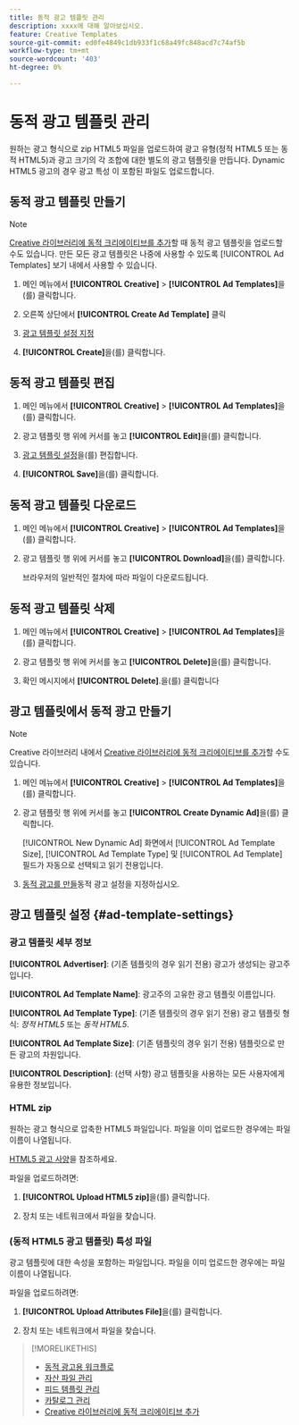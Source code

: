 ```yaml
---
title: 동적 광고 템플릿 관리
description: xxxx에 대해 알아보십시오.
feature: Creative Templates
source-git-commit: ed0fe4849c1db933f1c68a49fc848acd7c74af5b
workflow-type: tm+mt
source-wordcount: '403'
ht-degree: 0%

---
```


# 동적 광고 템플릿 관리

원하는 광고 형식으로 zip HTML5 파일을 업로드하여 광고 유형(정적 HTML5 또는 동적 HTML5)과 광고 크기의 각 조합에 대한 별도의 광고 템플릿을 만듭니다. Dynamic HTML5 광고의 경우 광고 특성 <!-- more clarification? -->이 포함된 파일도 업로드합니다.

<!-- add this where/how?: You can use the same feed template for multiple ad templates. -->

<!-- EXPLAIN MORE:  Is this like repropagating a feed file through a template, or can you just change some things? Is generating an ad template a one-time thing, using the existing feed file, but you might later update the file and re-propagation doesn't happen automatically? Clarify the use cases for each.-->

## 동적 광고 템플릿 만들기

>[!NOTE]
>
>[Creative 라이브러리에 동적 크리에이티브를 추가](/help/creative/creative-libraries/creative-add-dynamic.md)할 때 동적 광고 템플릿을 업로드할 수도 있습니다. 만든 모든 광고 템플릿은 나중에 사용할 수 있도록 [!UICONTROL Ad Templates] 보기 내에서 사용할 수 있습니다.

1. 메인 메뉴에서 **[!UICONTROL Creative]** > **[!UICONTROL Ad Templates]**&#x200B;을(를) 클릭합니다.

1. 오른쪽 상단에서 **[!UICONTROL Create Ad Template]** 클릭

1. [광고 템플릿 설정 지정](#ad-template-settings)

1. **[!UICONTROL Create]**&#x200B;을(를) 클릭합니다.

## 동적 광고 템플릿 편집

1. 메인 메뉴에서 **[!UICONTROL Creative]** > **[!UICONTROL Ad Templates]**&#x200B;을(를) 클릭합니다.

1. 광고 템플릿 행 위에 커서를 놓고 **[!UICONTROL Edit]**&#x200B;을(를) 클릭합니다.

1. [광고 템플릿 설정](#ad-template-settings)을(를) 편집합니다.

1. **[!UICONTROL Save]**&#x200B;을(를) 클릭합니다.

## 동적 광고 템플릿 다운로드

<!-- Explain more about what this contains and the format:  Downloaded ad templates are compressed (zipped) files that include XXX as TDF files and the uploaded HTML5 (and attributes?) data. You can open the TDF file in a text editor. -->

1. 메인 메뉴에서 **[!UICONTROL Creative]** > **[!UICONTROL Ad Templates]**&#x200B;을(를) 클릭합니다.

1. 광고 템플릿 행 위에 커서를 놓고 **[!UICONTROL Download]**&#x200B;을(를) 클릭합니다.

   브라우저의 일반적인 절차에 따라 파일이 다운로드됩니다.

## 동적 광고 템플릿 삭제

1. 메인 메뉴에서 **[!UICONTROL Creative]** > **[!UICONTROL Ad Templates]**&#x200B;을(를) 클릭합니다.

1. 광고 템플릿 행 위에 커서를 놓고 **[!UICONTROL Delete]**&#x200B;을(를) 클릭합니다.

1. 확인 메시지에서 **[!UICONTROL Delete]**.<!-- Confirm -->을(를) 클릭합니다

## 광고 템플릿에서 동적 광고 만들기

>[!NOTE]
>
>Creative 라이브러리 내에서 [Creative 라이브러리에 동적 크리에이티브를 추가](/help/creative/creative-libraries/creative-add-dynamic.md)할 수도 있습니다.

1. 메인 메뉴에서 **[!UICONTROL Creative]** > **[!UICONTROL Ad Templates]**&#x200B;을(를) 클릭합니다.

1. 광고 템플릿 행 위에 커서를 놓고 **[!UICONTROL Create Dynamic Ad]**&#x200B;을(를) 클릭합니다.

   [!UICONTROL New Dynamic Ad] 화면에서 [!UICONTROL Ad Template Size], [!UICONTROL Ad Template Type] 및 [!UICONTROL Ad Template] 필드가 자동으로 선택되고 읽기 전용입니다.

1. [동적 광고를 만들](/help/creative/creative-libraries/creative-add-dynamic.md)동적 광고 설정을 지정하십시오.

## 광고 템플릿 설정 {#ad-template-settings}

### 광고 템플릿 세부 정보

**[!UICONTROL Advertiser]**: (기존 템플릿의 경우 읽기 전용) 광고가 생성되는 광고주입니다.

**[!UICONTROL Ad Template Name]**: 광고주의 고유한 광고 템플릿 이름입니다.

**[!UICONTROL Ad Template Type]**: (기존 템플릿의 경우 읽기 전용) 광고 템플릿 형식: *정적 HTML5* 또는 *동적 HTML5*.

**[!UICONTROL Ad Template Size]**: (기존 템플릿의 경우 읽기 전용) 템플릿으로 만든 광고의 차원입니다.

**[!UICONTROL Description]**: (선택 사항) 광고 템플릿을 사용하는 모든 사용자에게 유용한 정보입니다.

<!-- I don't see this on 9/24:

### (Static HTML5 ad templates) Click Tags

**\[Click Tag Parameter\]**: The click tag parameters to allow click-tracking redirects from ads created using the ad template. To add a parameter, click **[!UICONTROL + Add More]** and enter an additional parameter. You can include up to five parameters.

-->

### HTML zip

원하는 광고 형식으로 압축한 HTML5 파일입니다. 파일을 이미 업로드한 경우에는 파일 이름이 나열됩니다.

[HTML5 광고 사양](/help/creative/creative-libraries/html5-creative-specification.md)을 참조하세요.

파일을 업로드하려면:

1. **[!UICONTROL Upload HTML5 zip]**&#x200B;을(를) 클릭합니다.

1. 장치 또는 네트워크에서 파일을 찾습니다.

### (동적 HTML5 광고 템플릿) 특성 파일

<!-- EXPLAIN -->광고 템플릿에 대한 속성을 포함하는 파일입니다. 파일을 이미 업로드한 경우에는 파일 이름이 나열됩니다.

<!-- Add specs for this file type -->

파일을 업로드하려면:

1. **[!UICONTROL Upload Attributes File]**&#x200B;을(를) 클릭합니다.

1. 장치 또는 네트워크에서 파일을 찾습니다.

>[!MORELIKETHIS]
>
>* [동적 광고용 워크플로](/help/creative/introduction/workflow-dynamic-ads.md)
>* [자산 파일 관리](/help/creative/feeds/asset-manage.md)
>* [피드 템플릿 관리](/help/creative/feeds/feed-template-manage.md)
>* [카탈로그 관리](/help/creative/feeds/catalog-manage.md)
>* [Creative 라이브러리에 동적 크리에이티브 추가](/help/creative/creative-libraries/creative-add-dynamic.md)

